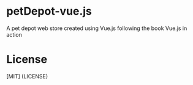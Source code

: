 # petDepot-vue.js
A pet depot web store created using Vue.js following the book Vue.js in action

# License

[MIT] (LICENSE)